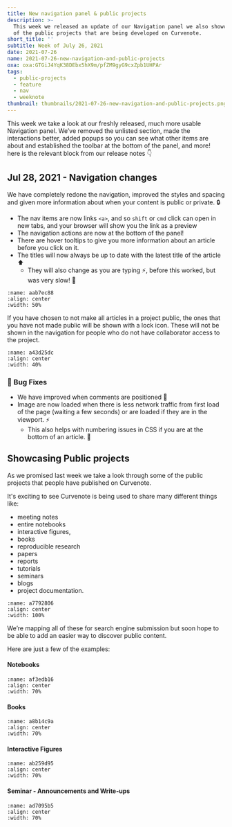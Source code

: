 ```yaml
---
title: New navigation panel & public projects
description: >-
  This week we released an update of our Navigation panel we also showcase some
  of the public projects that are being developed on Curvenote.
short_title: ''
subtitle: Week of July 26, 2021
date: 2021-07-26
name: 2021-07-26-new-navigation-and-public-projects
oxa: oxa:GTGiJ4YqK38DEbx5hX9m/pfZM9gyG9cxZpb1UHPAr
tags:
  - public-projects
  - feature
  - nav
  - weeknote
thumbnail: thumbnails/2021-07-26-new-navigation-and-public-projects.png
---
```


This week we take a look at our freshly released, much more usable Navigation panel. We’ve removed the unlisted section, made the interactions better, added popups so you can see what other items are about and established the toolbar at the bottom of the panel, and more! here is the relevant block from our release notes 👇

## Jul 28, 2021 - Navigation changes

We have completely redone the navigation, improved the styles and spacing and given more information about when your content is public or private. 🔒

- The nav items are now links `<a>`, and so `shift` or `cmd` click can open in new tabs, and your browser will show you the link as a preview
- The navigation actions are now at the bottom of the panel!
- There are hover tooltips to give you more information about an article before you click on it.
- The titles will now always be up to date with the latest title of the article ⬆️
  - They will also change as you are typing ⚡, before this worked, but was very slow! 🐌

```{figure} images/9Kv3iYv0uCgaG0zl4WDZ-KWAA9DAyUO9sLx1RD45L-v1.mp4
:name: aab7ec88
:align: center
:width: 50%
```

If you have chosen to not make all articles in a project public, the ones that you have not made public will be shown with a lock icon. These will not be shown in the navigation for people who do not have collaborator access to the project.

```{figure} images/9Kv3iYv0uCgaG0zl4WDZ-b956Dgu6wyx0re5h3Y33-v1.png
:name: a43d25dc
:align: center
:width: 40%
```

### 🐛 Bug Fixes

- We have improved when comments are positioned 💬
- Image are now loaded when there is less network traffic from first load of the page (waiting a few seconds) or are loaded if they are in the viewport. ⚡
  - This also helps with numbering issues in CSS if you are at the bottom of an article. 🔢

## Showcasing Public projects

As we promised last week we take a look through some of the public projects that people have published on Curvenote.

It's exciting to see Curvenote is being used to share many different things like:

- meeting notes
- entire notebooks
- interactive figures,
- books
- reproducible research
- papers
- reports
- tutorials
- seminars
- blogs
- project documentation.

```{figure} images/GTGiJ4YqK38DEbx5hX9m-EI3wrZJvJoPXSLq3MRLA-v1.png
:name: a7792806
:align: center
:width: 100%
```

We’re mapping all of these for search engine submission but soon hope to be able to add an easier way to discover public content.

Here are just a few of the examples:

#### Notebooks

```{figure} images/GTGiJ4YqK38DEbx5hX9m-wzT2ijvgORu7i2CEKl02-v1.png
:name: af3edb16
:align: center
:width: 70%
```

#### Books

```{figure} images/GTGiJ4YqK38DEbx5hX9m-K6rsVQJEgxfa7nPIi3RC-v1.png
:name: a8b14c9a
:align: center
:width: 70%
```

#### Interactive Figures

```{figure} images/GTGiJ4YqK38DEbx5hX9m-eECeSpQmq7QtnIvmApxd-v1.png
:name: ab259d95
:align: center
:width: 70%
```

#### Seminar - Announcements and Write-ups

```{figure} images/GTGiJ4YqK38DEbx5hX9m-cQmh638BXN3TVM68wGzi-v1.png
:name: ad7095b5
:align: center
:width: 70%
```
